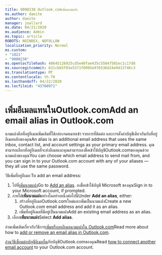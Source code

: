 ```yaml
---
title: 9000238 Outlook.comเพิ่มนามแฝง
ms.author: daeite
author: daeite
manager: joallard
ms.date: 04/21/2020
ms.audience: Admin
ms.topic: article
ROBOTS: NOINDEX, NOFOLLOW
localization_priority: Normal
ms.custom:
- "1821"
- "9000238"
ms.openlocfilehash: 48645126925cd5e40fae435c55847501ec1c17d8
ms.sourcegitcommit: 631cbb5f03e5371f0995e976536d24e9d13746c3
ms.translationtype: MT
ms.contentlocale: th-TH
ms.lasthandoff: 04/22/2020
ms.locfileid: "43760971"
---
```

# <a name="add-an-email-alias-in-outlookcom"></a><span data-ttu-id="2f829-102">เพิ่มอีเมลแทนในOutlook.com</span><span class="sxs-lookup"><span data-stu-id="2f829-102">Add an email alias in Outlook.com</span></span>

<span data-ttu-id="2f829-103">นามแฝงคือที่อยู่อีเมลเพิ่มเติมที่ใช้กล่องจดหมายเข้า รายการที่ติดต่อ และการตั้งค่าบัญชีเดียวกันกับที่อยู่อีเมลหลักของคุณ</span><span class="sxs-lookup"><span data-stu-id="2f829-103">An alias is an additional email address that uses the same inbox, contact list, and account settings as your primary email address.</span></span> <span data-ttu-id="2f829-104">คุณสามารถเลือกที่อยู่อีเมลที่จะส่งอีเมลและคุณสามารถลงชื่อเข้าใช้บัญชีOutlook.comของคุณด้วยนามแฝงของคุณ</span><span class="sxs-lookup"><span data-stu-id="2f829-104">You can choose which email address to send mail from, and you can sign in to your Outlook.com account with any of your aliases — they all use the same password.</span></span>

<span data-ttu-id="2f829-105">วิธีเพิ่มที่อยู่อีเมล:</span><span class="sxs-lookup"><span data-stu-id="2f829-105">To add an email address:</span></span>

1. <span data-ttu-id="2f829-106">ไปที่[เพิ่มนามแฝง](https://go.microsoft.com/fwlink/p/?linkid=864833)</span><span class="sxs-lookup"><span data-stu-id="2f829-106">Go to [Add an alias](https://go.microsoft.com/fwlink/p/?linkid=864833).</span></span> <span data-ttu-id="2f829-107">ลงชื่อเข้าใช้บัญชี Microsoft ของคุณ</span><span class="sxs-lookup"><span data-stu-id="2f829-107">Sign in to your Microsoft account, if prompted.</span></span>
2. <span data-ttu-id="2f829-108">ภายใต้**เพิ่มนามแฝง**อย่างใดอย่างหนึ่งต่อไปนี้</span><span class="sxs-lookup"><span data-stu-id="2f829-108">Under **Add an alias**, either:</span></span>
    1. <span data-ttu-id="2f829-109">สร้างที่อยู่อีเมลOutlook.comใหม่และเพิ่มเป็นนามแฝง</span><span class="sxs-lookup"><span data-stu-id="2f829-109">Create a new Outlook.com email address and add it as an alias.</span></span>
    2. <span data-ttu-id="2f829-110">เพิ่มที่อยู่อีเมลที่มีอยู่เป็นนามแฝง</span><span class="sxs-lookup"><span data-stu-id="2f829-110">Add an existing email address as an alias.</span></span>
3. <span data-ttu-id="2f829-111">เลือก**เพิ่มนามแฝง**</span><span class="sxs-lookup"><span data-stu-id="2f829-111">Select **Add alias**.</span></span>

<span data-ttu-id="2f829-112">อ่านเพิ่มเติมเกี่ยวกับวิธีการ[เพิ่มหรือลบอีเมลนามแฝงใน Outlook.com](https://support.office.com/article/459b1989-356d-40fa-a689-8f285b13f1f2?wt.mc_id=Office_Outlook_com_Alchemy)</span><span class="sxs-lookup"><span data-stu-id="2f829-112">Read more about how to [add or remove an email alias in Outlook.com](https://support.office.com/article/459b1989-356d-40fa-a689-8f285b13f1f2?wt.mc_id=Office_Outlook_com_Alchemy).</span></span>  

<span data-ttu-id="2f829-113">[อ่านวิธีเชื่อมต่อบัญชีอีเมลอื่น](https://support.office.com/article/c5224df4-5885-4e79-91ba-523aa743f0ba?wt.mc_id=Office_Outlook_com_Alchemy)กับบัญชีOutlook.comของคุณ</span><span class="sxs-lookup"><span data-stu-id="2f829-113">Read [how to connect another email account](https://support.office.com/article/c5224df4-5885-4e79-91ba-523aa743f0ba?wt.mc_id=Office_Outlook_com_Alchemy) to your Outlook.com account.</span></span>
